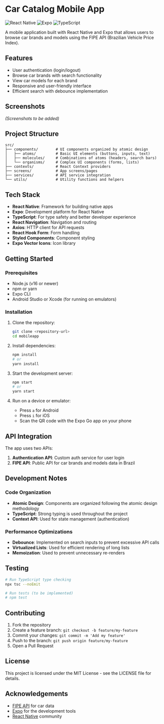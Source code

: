 # Car Catalog Mobile App

![React Native](https://img.shields.io/badge/React%20Native-0.79.3-blue)
![Expo](https://img.shields.io/badge/Expo-53.0.11-blue)
![TypeScript](https://img.shields.io/badge/TypeScript-5.8.3-blue)

A mobile application built with React Native and Expo that allows users to browse car brands and models using the FIPE API (Brazilian Vehicle Price Index).

## Features

- User authentication (login/logout)
- Browse car brands with search functionality
- View car models for each brand
- Responsive and user-friendly interface
- Efficient search with debounce implementation

## Screenshots

*(Screenshots to be added)*

## Project Structure

```
src/
├── components/        # UI components organized by atomic design
│   ├── atoms/         # Basic UI elements (buttons, inputs, text)
│   ├── molecules/     # Combinations of atoms (headers, search bars)
│   └── organisms/     # Complex UI components (forms, lists)
├── contexts/          # React Context providers
├── screens/           # App screens/pages
├── services/          # API service integration
└── utils/             # Utility functions and helpers
```

## Tech Stack

- **React Native**: Framework for building native apps
- **Expo**: Development platform for React Native
- **TypeScript**: For type safety and better developer experience
- **React Navigation**: Navigation and routing
- **Axios**: HTTP client for API requests
- **React Hook Form**: Form handling
- **Styled Components**: Component styling
- **Expo Vector Icons**: Icon library

## Getting Started

### Prerequisites

- Node.js (v16 or newer)
- npm or yarn
- Expo CLI
- Android Studio or Xcode (for running on emulators)

### Installation

1. Clone the repository:
   ```bash
   git clone <repository-url>
   cd mobileapp
   ```

2. Install dependencies:
   ```bash
   npm install
   # or
   yarn install
   ```

3. Start the development server:
   ```bash
   npm start
   # or
   yarn start
   ```

4. Run on a device or emulator:
   - Press `a` for Android
   - Press `i` for iOS
   - Scan the QR code with the Expo Go app on your phone

## API Integration

The app uses two APIs:
1. **Authentication API**: Custom auth service for user login
2. **FIPE API**: Public API for car brands and models data in Brazil

## Development Notes

### Code Organization

- **Atomic Design**: Components are organized following the atomic design methodology
- **TypeScript**: Strong typing is used throughout the project
- **Context API**: Used for state management (authentication)

### Performance Optimizations

- **Debounce**: Implemented on search inputs to prevent excessive API calls
- **Virtualized Lists**: Used for efficient rendering of long lists
- **Memoization**: Used to prevent unnecessary re-renders

## Testing

```bash
# Run TypeScript type checking
npx tsc --noEmit

# Run tests (to be implemented)
# npm test
```

## Contributing

1. Fork the repository
2. Create a feature branch: `git checkout -b feature/my-feature`
3. Commit your changes: `git commit -m 'Add my feature'`
4. Push to the branch: `git push origin feature/my-feature`
5. Open a Pull Request

## License

This project is licensed under the MIT License - see the LICENSE file for details.

## Acknowledgements

- [FIPE API](https://deividfortuna.github.io/fipe/) for car data
- [Expo](https://expo.dev/) for the development tools
- [React Native](https://reactnative.dev/) community 
